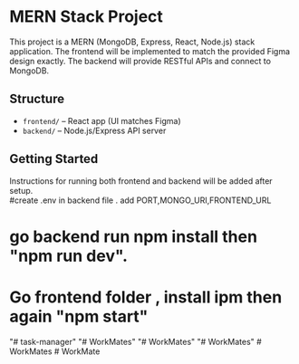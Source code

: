 # MERN Stack Project

This project is a MERN (MongoDB, Express, React, Node.js) stack application. The frontend will be implemented to match the provided Figma design exactly. The backend will provide RESTful APIs and connect to MongoDB.

## Structure
- `frontend/` – React app (UI matches Figma)
- `backend/` – Node.js/Express API server

## Getting Started
Instructions for running both frontend and backend will be added after setup.  
#create .env in backend file . add PORT,MONGO_URI,FRONTEND_URL 
# go backend  run npm install then "npm run dev". 
# Go frontend folder , install ipm then again "npm start" 
"# task-manager" 
"# WorkMates" 
"# WorkMates" 
"# WorkMates" 
#   W o r k M a t e s 
 
 #   W o r k M a t e 
 
 
